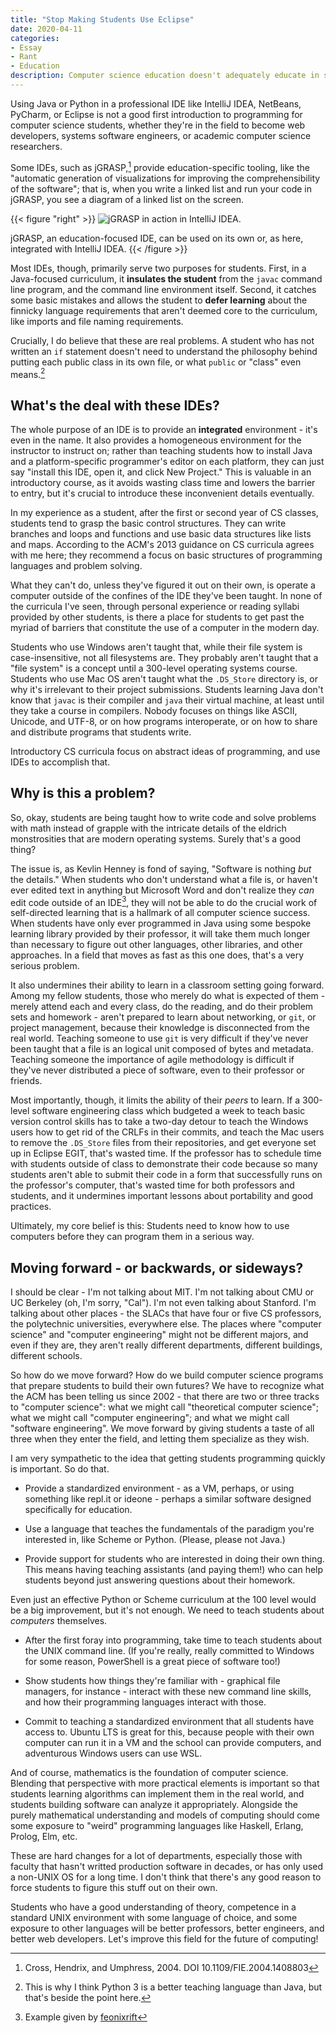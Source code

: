 ```yaml
---
title: "Stop Making Students Use Eclipse"
date: 2020-04-11
categories:
- Essay
- Rant
- Education
description: Computer science education doesn't adequately educate in some key areas. These are my personal thoughts on that issue and how it might be corrected - by not relying on IDEs!
---
```


Using Java or Python in a professional IDE like IntelliJ IDEA, NetBeans, PyCharm, or Eclipse is not a good first introduction to programming for computer science students, whether they're in the field to become web developers, systems software engineers, or academic computer science researchers.

Some IDEs, such as jGRASP,[^jGRASP] provide education-specific tooling, like the "automatic generation of visualizations for improving the comprehensibility of the software"; that is, when you write a linked list and run your code in jGRASP, you see a diagram of a linked list on the screen.

[^jGRASP]: Cross, Hendrix, and Umphress, 2004. DOI 10.1109/FIE.2004.1408803

{{< figure "right" >}}
![jGRASP in action in IntelliJ IDEA.](https://www.jgrasp.org/images/ij_plugin.png)

jGRASP, an education-focused IDE, can be used on its own or, as here, integrated with IntelliJ IDEA.
{{< /figure >}}

Most IDEs, though, primarily serve two purposes for students. First, in a Java-focused curriculum, it **insulates the student** from the `javac` command line program, and the command line environment itself.
Second, it catches some basic mistakes and allows the student to **defer learning** about the finnicky language requirements that aren't deemed core to the curriculum, like imports and file naming requirements.

Crucially, I do believe that these are real problems. A student who has not written an `if` statement doesn't need to understand the philosophy behind putting each public class in its own file, or what `public` or "class" even means.[^teach_python]

[^teach_python]: This is why I think Python 3 is a better teaching language than Java, but that's beside the point here.

## What's the deal with these IDEs?

The whole purpose of an IDE is to provide an **integrated** environment - it's even in the name.
It also provides a homogeneous environment for the instructor to instruct on; rather than teaching students how to install Java and a platform-specific programmer's editor on each platform, they can just say "install this IDE, open it, and click New Project."
This is valuable in an introductory course, as it avoids wasting class time and lowers the barrier to entry, but it's crucial to introduce these inconvenient details eventually.

In my experience as a student, after the first or second year of CS classes, students tend to grasp the basic control structures.
They can write branches and loops and functions and use basic data structures like lists and maps.
According to the ACM's 2013 guidance on CS curricula agrees with me here; they recommend a focus on basic structures of programming languages and problem solving.

What they can't do, unless they've figured it out on their own, is operate a computer outside of the confines of the IDE they've been taught.
In none of the curricula I've seen, through personal experience or reading syllabi provided by other students, is there a place for students to get past the myriad of barriers that constitute the use of a computer in the modern day.

Students who use Windows aren't taught that, while their file system is case-insensitive, not all filesystems are. They probably aren't taught that a "file system" is a concept until a 300-level operating systems course.
Students who use Mac OS aren't taught what the `.DS_Store` directory is, or why it's irrelevant to their project submissions.
Students learning Java don't know that `javac` is their compiler and `java` their virtual machine, at least until they take a course in compilers.
Nobody focuses on things like ASCII, Unicode, and UTF-8, or on how programs interoperate, or on how to share and distribute programs that students write.

Introductory CS curricula focus on abstract ideas of programming, and use IDEs to accomplish that.

## Why is this a problem?

So, okay, students are being taught how to write code and solve problems with math instead of grapple with the intricate details of the eldrich monstrosities that are modern operating systems. Surely that's a good thing?

The issue is, as Kevlin Henney is fond of saying, "Software is nothing *but* the details."
When students who don't understand what a file is, or haven't ever edited text in anything but Microsoft Word and don't realize they _can_ edit code outside of an IDE[^msword], they will not be able to do the crucial work of self-directed learning that is a hallmark of all computer science success.
When students have only ever programmed in Java using some bespoke learning library provided by their professor, it will take them much longer than necessary to figure out other languages, other libraries, and other approaches.
In a field that moves as fast as this one does, that's a very serious problem.

[^msword]: Example given by [feonixrift](https://hackers.town/@feonixrift/103761036258585619)

It also undermines their ability to learn in a classroom setting going forward.
Among my fellow students, those who merely do what is expected of them - merely attend each and every class, do the reading, and do their problem sets and homework - aren't prepared to learn about networking, or `git`, or project management, because their knowledge is disconnected from the real world.
Teaching someone to use `git` is very difficult if they've never been taught that a file is an logical unit composed of bytes and metadata.
Teaching someone the importance of agile methodology is difficult if they've never distributed a piece of software, even to their professor or friends.

Most importantly, though, it limits the ability of their _peers_ to learn.
If a 300-level software engineering class which budgeted a week to teach basic version control skills has to take a two-day detour to teach the Windows users how to get rid of the CRLFs in their commits, and teach the Mac users to remove the `.DS_Store` files from their repositories, and get everyone set up in Eclipse EGIT, that's wasted time.
If the professor has to schedule time with students outside of class to demonstrate their code because so many students aren't able to submit their code in a form that successfully runs on the professor's computer, that's wasted time for both professors and students, and it undermines important lessons about portability and good practices.

Ultimately, my core belief is this: Students need to know how to use computers before they can program them in a serious way.

## Moving forward - or backwards, or sideways?

I should be clear - I'm not talking about MIT. I'm not talking about CMU or UC Berkeley (oh, I'm sorry, "Cal").
I'm not even talking about Stanford.
I'm talking about other places - the SLACs that have four or five CS professors, the polytechnic universities, everywhere else.
The places where "computer science" and "computer engineering" might not be different majors, and even if they are, they aren't really different departments, different buildings, different schools.

So how do we move forward?
How do we build computer science programs that prepare students to build their own futures?
We have to recognize what the ACM has been telling us since 2002 - that there are two or three tracks to "computer science": what we might call "theoretical computer science"; what we might call "computer engineering"; and what we might call "software engineering".
We move forward by giving students a taste of all three when they enter the field, and letting them specialize as they wish.

I am very sympathetic to the idea that getting students programming quickly is important.
So do that.

* Provide a standardized environment - as a VM, perhaps, or using something like repl.it or ideone - perhaps a similar software designed specifically for education.

* Use a language that teaches the fundamentals of the paradigm you're interested in, like Scheme or Python. (Please, please not Java.)

* Provide support for students who are interested in doing their own thing. This means having teaching assistants (and paying them!) who can help students beyond just answering questions about their homework.

Even just an effective Python or Scheme curriculum at the 100 level would be a big improvement, but it's not enough. We need to teach students about _computers_ themselves.

* After the first foray into programming, take time to teach students about the UNIX command line. (If you're really, really committed to Windows for some reason, PowerShell is a great piece of software too!)

* Show students how things they're familiar with - graphical file managers, for instance - interact with these new command line skills, and how their programming languages interact with those.

* Commit to teaching a standardized environment that all students have access to. Ubuntu LTS is great for this, because people with their own computer can run it in a VM and the school can provide computers, and adventurous Windows users can use WSL.

And of course, mathematics is the foundation of computer science.
Blending that perspective with more practical elements is important so that students learning algorithms can implement them in the real world, and students building software can analyze it appropriately. Alongside the purely mathematical understanding and models of computing should come some exposure to "weird" programming languages like Haskell, Erlang, Prolog, Elm, etc.

These are hard changes for a lot of departments, especially those with faculty that hasn't writted production software in decades, or has only used a non-UNIX OS for a long time. I don't think that there's any good reason to force students to figure this stuff out on their own.

Students who have a good understanding of theory, competence in a standard UNIX environment with some language of choice, and some exposure to other languages will be better professors, better engineers, and better web developers. Let's improve this field for the future of computing!
